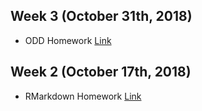 ## Week 3 (October 31th, 2018)
- ODD Homework [Link](https://mef-bda503.github.io/pj18-baysalu/ODD_Homework.html) 

## Week 2 (October 17th, 2018)
- RMarkdown Homework [Link](https://mef-bda503.github.io/pj18-baysalu/RMarkdown_Homework.html) 
 